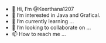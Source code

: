 - 👋 Hi, I’m @Keerthana1207
- 👀 I’m interested in Java and Grafical.
- 🌱 I’m currently learning ...
- 💞️ I’m looking to collaborate on ...
- 📫 How to reach me ...

<!---
Keerthana1207/Keerthana1207 is a ✨ special ✨ repository because its `README.md` (this file) appears on your GitHub profile.
You can click the Preview link to take a look at your changes.
--->

